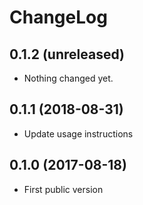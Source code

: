 # ChangeLog

## 0.1.2 (unreleased)

- Nothing changed yet.


## 0.1.1 (2018-08-31)

- Update usage instructions


## 0.1.0 (2017-08-18)

- First public version

